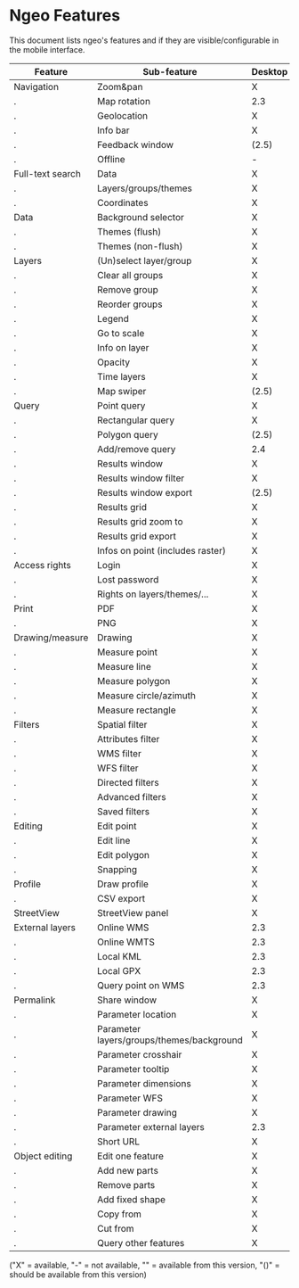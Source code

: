 # Ngeo Features

This document lists ngeo's features and if they are visible/configurable in the mobile interface.

Feature | Sub-feature | Desktop | Mobile
------- | ----------- | ------- | ------
Navigation | Zoom&pan | X | X
. | Map rotation | 2.3 | 2.3
. | Geolocation | X | X
. | Info bar | X | -
. | Feedback window | (2.5) | -
. | Offline | - | (2.5)
Full-text search | Data | X | X
. | Layers/groups/themes | X | -
. | Coordinates | X | X
Data | Background selector | X | X
. | Themes (flush) | X | X
. | Themes (non-flush) | X | 2.3
Layers | (Un)select layer/group | X | X
. | Clear all groups | X | X
. | Remove group | X | X
. | Reorder groups | X | -
. | Legend | X | X
. | Go to scale | X | X
. | Info on layer | X | X
. | Opacity | X | 2.3
. | Time layers | X | -
. | Map swiper | (2.5) | -
Query | Point query | X | X
. | Rectangular query | X | -
. | Polygon query | (2.5) | -
. | Add/remove query | 2.4 | -
. | Results window | X | X
. | Results window filter | X | -
. | Results window export | (2.5) | -
. | Results grid | X | -
. | Results grid zoom to | X | -
. | Results grid export | X | -
. | Infos on point (includes raster) | X | X
Access rights | Login | X | X
. | Lost password | X | X
. | Rights on layers/themes/... | X | X
Print | PDF | X | -
. | PNG | X | -
Drawing/measure | Drawing | X | -
. | Measure point | X | X
. | Measure line | X | X
. | Measure polygon | X | 2.4
. | Measure circle/azimuth | X | -
. | Measure rectangle | X | -
Filters | Spatial filter | X | -
. | Attributes filter | X | -
. | WMS filter | X | -
. | WFS filter | X | -
. | Directed filters | X | -
. | Advanced filters | X | -
. | Saved filters | X | -
Editing | Edit point | X | -
. | Edit line | X | -
. | Edit polygon | X | -
. | Snapping | X | -
Profile | Draw profile | X | -
. | CSV export | X | -
StreetView | StreetView panel | X | -
External layers | Online WMS | 2.3 | -
. | Online WMTS | 2.3 | -
. | Local KML | 2.3 | -
. | Local GPX | 2.3 | -
. | Query point on WMS | 2.3 | -
Permalink | Share window | X | -
. | Parameter location | X | X
. | Parameter layers/groups/themes/background | X | X
. | Parameter crosshair | X | X
. | Parameter tooltip | X | X
. | Parameter dimensions | X | X
. | Parameter WFS | X | X
. | Parameter drawing | X | 2.4
. | Parameter external layers | 2.3 | -
. | Short URL | X | X
Object editing | Edit one feature | X | -
. | Add new parts | X | -
. | Remove parts | X | -
. | Add fixed shape | X | -
. | Copy from | X | -
. | Cut from | X | -
. | Query other features | X | -

("X" = available, "-" = not available, "<version>" = available from this version, "(<version>)" = should be available from this version)
